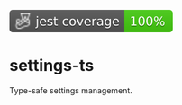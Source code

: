 ![Jest coverage](./badges/coverage-jest%20coverage.svg)

# settings-ts

Type-safe settings management.
